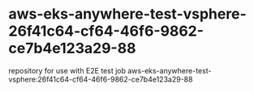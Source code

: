 # aws-eks-anywhere-test-vsphere-26f41c64-cf64-46f6-9862-ce7b4e123a29-88
repository for use with E2E test job aws-eks-anywhere-test-vsphere:26f41c64-cf64-46f6-9862-ce7b4e123a29-88
